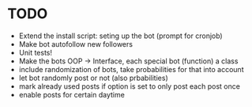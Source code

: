 TODO
====

- Extend the install script: seting up the bot (prompt for cronjob)
- Make bot autofollow new followers
- Unit tests!
- Make the bots OOP -> Interface, each special bot (function) a class
- include randomization of bots, take probabilities for that into account
- let bot randomly post or not (also prbabilities)
- mark already used posts if option is set to only post each post once
- enable posts for certain daytime
